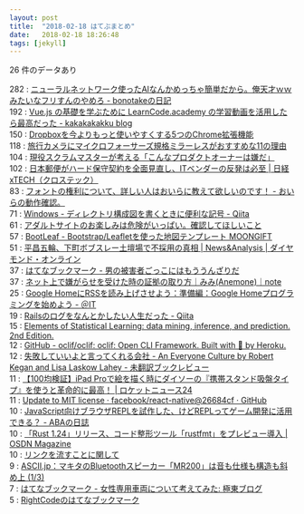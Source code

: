```yaml
---
layout: post
title:  "2018-02-18 はてぶまとめ"
date:   2018-02-18 18:26:48
tags: [jekyll]
---
```

26 件のデータあり

282 : <a href='http://bonotake.hatenablog.com/entry/2018/02/18/000928' target='_blank'>ニューラルネットワーク使ったAIなんかめっちゃ簡単だから。俺天才ｗｗみたいなフリすんのやめろ - bonotakeの日記</a>  
192 : <a href='http://kakakakakku.hatenablog.com/entry/2018/02/18/113426' target='_blank'>Vue.js の基礎を学ぶために LearnCode.academy の学習動画を活用したら最高だった - kakakakakku blog</a>  
150 : <a href='https://navi.dropbox.jp/dropbox-chrome' target='_blank'>Dropboxを今よりもっと使いやすくする5つのChrome拡張機能</a>  
118 : <a href='https://dent-sweden.com/travel-tips/camera/micro-43' target='_blank'>旅行カメラにマイクロフォーサーズ規格ミラーレスがおすすめな11の理由</a>  
104 : <a href='https://www.slideshare.net/ama-ch/ss-88211277' target='_blank'>現役スクラムマスターが考える「こんなプロダクトオーナーは嫌だ」</a>  
102 : <a href='http://tech.nikkeibp.co.jp/it/atcl/column/14/346926/012701285/' target='_blank'>日本郵便がハード保守契約を全面見直し、ITベンダーの反発は必至 | 日経 xTECH（クロステック）</a>  
83 : <a href='http://blog.weep.jp/entry/2018/02/17/221037' target='_blank'>フォントの権利について、詳しい人はおいらに教えて欲しいのです！ - おいらの動作確認。</a>  
71 : <a href='https://qiita.com/paty-fakename/items/c82ed27b4070feeceff6' target='_blank'>Windows - ディレクトリ構成図を書くときに便利な記号 - Qiita</a>  
61 : <a href='https://www.buzzfeed.com/jp/nicolenguyen/the-hidden-security-risks-of-free-porn-online-1' target='_blank'>アダルトサイトのお楽しみは危険がいっぱい。確認してほしいこと</a>  
57 : <a href='https://www.moongift.jp/2018/02/bootleaf-bootstrapleaflet%E3%82%92%E4%BD%BF%E3%81%A3%E3%81%9F%E5%9C%B0%E5%9B%B3%E3%83%86%E3%83%B3%E3%83%97%E3%83%AC%E3%83%BC%E3%83%88/' target='_blank'>BootLeaf - Bootstrap/Leafletを使った地図テンプレート MOONGIFT</a>  
51 : <a href='http://diamond.jp/articles/-/159946' target='_blank'>平昌五輪、下町ボブスレー土壇場で不採用の真相 | News&Analysis | ダイヤモンド・オンライン</a>  
37 : <a href='http://b.hatena.ne.jp/entry/s/anond.hatelabo.jp/20180218021901' target='_blank'>はてなブックマーク - 男の被害者ごっこにはもううんざりだ</a>  
37 : <a href='https://note.mu/chococircus/n/n30cbda22c644' target='_blank'>ネット上で嫌がらせを受けた時の証拠の取り方｜みみ(Anemone)｜note</a>  
25 : <a href='http://www.atmarkit.co.jp/ait/articles/1802/16/news037.html' target='_blank'>Google HomeにRSSを読み上げさせよう：準備編：Google Homeプログラミングを始めよう - ＠IT</a>  
19 : <a href='https://qiita.com/thr3a/items/b921ef73d871dac299eb' target='_blank'>Railsのログをなんとかしたい人生だった - Qiita</a>  
15 : <a href='https://web.stanford.edu/~hastie/ElemStatLearn/' target='_blank'>Elements of Statistical Learning: data mining, inference, and prediction. 2nd Edition.</a>  
12 : <a href='https://github.com/oclif/oclif' target='_blank'>GitHub - oclif/oclif: oclif: Open CLI Framework. Built with 💜 by Heroku.</a>  
12 : <a href='http://kaseinoji.hatenablog.com/entry/everyone-culture' target='_blank'>失敗していいよと言ってくれる会社 - An Everyone Culture by Robert Kegan and Lisa Laskow Lahey - 未翻訳ブックレビュー</a>  
11 : <a href='https://rocketnews24.com/2018/02/17/1021759/' target='_blank'>【100均検証】iPad Proで絵を描く時にダイソーの『携帯スタンド吸盤タイプ』を使うと革命的に最高！ | ロケットニュース24</a>  
11 : <a href='https://github.com/facebook/react-native/commit/26684cf3adf4094eb6c405d345a75bf8c7c0bf88' target='_blank'>Update to MIT license · facebook/react-native@26684cf · GitHub</a>  
10 : <a href='http://aba.hatenablog.com/entry/2018/02/17/195212' target='_blank'>JavaScript向けブラウザREPLを試作した、けどREPLってゲーム開発に活用できる？ - ABAの日誌</a>  
10 : <a href='https://mag.osdn.jp/18/02/17/163000' target='_blank'>「Rust 1.24」リリース、コード整形ツール「rustfmt」をプレビュー導入 | OSDN Magazine</a>  
10 : <a href='https://anond.hatelabo.jp/20180218110852' target='_blank'>リンクを流すことに関して</a>  
9 : <a href='http://ascii.jp/elem/000/001/634/1634175/' target='_blank'>ASCII.jp：マキタのBluetoothスピーカー「MR200」は音も仕様も構造も斜め上 (1/3)</a>  
7 : <a href='http://b.hatena.ne.jp/entry/finalvent.cocolog-nifty.com/fareastblog/2018/02/post-4fac.html' target='_blank'>はてなブックマーク - 女性専用車両について考えてみた: 極東ブログ</a>  
5 : <a href='http://b.hatena.ne.jp/RightCode/' target='_blank'>RightCodeのはてなブックマーク</a>  
